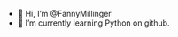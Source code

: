 - 👋 Hi, I’m @FannyMillinger
- 🌱 I’m currently learning Python on github.
<!---
FannyMillinger/FannyMillinger is a ✨ special ✨ repository because its `README.md` (this file) appears on your GitHub profile.
You can click the Preview link to take a look at your changes.
--->
